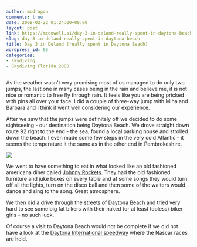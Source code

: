 ```yaml
---
author: mcdragon
comments: true
date: 2008-02-22 01:24:00+00:00
layout: post
link: https://mcdowell.si/day-3-in-deland-really-spent-in-daytona-beach-95.html
slug: day-3-in-deland-really-spent-in-daytona-beach
title: Day 3 in Deland (really spent in Daytona Beach)
wordpress_id: 95
categories:
- skydiving
- Skydiving Florida 2008
---
```


As the weather wasn't very promising most of us managed to do only two jumps, the last one in many cases being in the rain and believe me, it is not nice or romantic to free fly through rain. It feels like you are being pricked with pins all over your face. I did a couple of three-way jump with Miha and Barbara and I think it went well considering our experience.

After we saw that the jumps were definitely off we decided to do some sightseeing - our destination being Daytona Beach. We drove straight down route 92 right to the end - the sea, found a local parking house and strolled down the beach. I even made some few steps in the very cold Atlantic - it seems the temperature it the same as in the other end in Pembrokeshire.

![](https://img.mcdowell.si/2008/08/daytona21-1.jpg)

We went to have something to eat in what looked like an old fashioned americana diner called [Johnny Rockets](https://johnnyrockets.com/). They had the old fashioned furniture and juke boxes on every table and at some songs they would turn off all the lights, turn on the disco ball and then some of the waiters would dance and sing to the song. Great atmosphere.

We then did a drive through the streets of Daytona Beach and tried very hard to see some big fat bikers with their naked (or at least topless) biker girls - no such luck.

Of course a visit to Daytona Beach would not be complete if we did not have a look at the [Daytona International speedway](https://www.daytonainternationalspeedway.com/) where the Nascar races are held.

